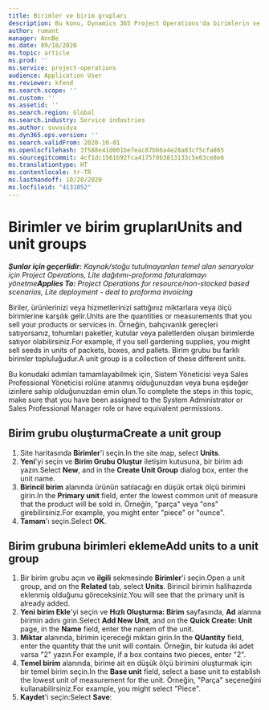 ```yaml
---
title: Birimler ve birim grupları
description: Bu konu, Dynamics 365 Project Operations'da birimlerin ve birim gruplarının nasıl oluşturulacağı hakkında bilgiler sağlar.
author: rumant
manager: AnnBe
ms.date: 09/18/2020
ms.topic: article
ms.prod: ''
ms.service: project-operations
audience: Application User
ms.reviewer: kfend
ms.search.scope: ''
ms.custom: ''
ms.assetid: ''
ms.search.region: Global
ms.search.industry: Service industries
ms.author: suvaidya
ms.dyn365.ops.version: ''
ms.search.validFrom: 2020-10-01
ms.openlocfilehash: 3f588e41d001befeac87bb6a4e28a83cf5cfa865
ms.sourcegitcommit: 4cf1dc1561b92fca4175f0b3813133c5e63ce8e6
ms.translationtype: HT
ms.contentlocale: tr-TR
ms.lasthandoff: 10/28/2020
ms.locfileid: "4131052"
---
```

# <a name="units-and-unit-groups"></a><span data-ttu-id="f0771-103">Birimler ve birim grupları</span><span class="sxs-lookup"><span data-stu-id="f0771-103">Units and unit groups</span></span>

<span data-ttu-id="f0771-104">_**Şunlar için geçerlidir:** Kaynak/stoğu tutulmayanları temel alan senaryolar için Project Operations, Lite dağıtımı-proforma faturalamayı yönetme_</span><span class="sxs-lookup"><span data-stu-id="f0771-104">_**Applies To:** Project Operations for resource/non-stocked based scenarios, Lite deployment - deal to proforma invoicing_</span></span>

<span data-ttu-id="f0771-105">Biriler, ürünlerinizi veya hizmetlerinizi sattığınız miktarlara veya ölçü birimlerine karşılık gelir.</span><span class="sxs-lookup"><span data-stu-id="f0771-105">Units are the quantities or measurements that you sell your products or services in.</span></span> <span data-ttu-id="f0771-106">Örneğin, bahçıvanlık gereçleri satıyorsanız, tohumları paketler, kutular veya paletlerden oluşan birimlerde satıyor olabilirsiniz.</span><span class="sxs-lookup"><span data-stu-id="f0771-106">For example, if you sell gardening supplies, you might sell seeds in units of packets, boxes, and pallets.</span></span> <span data-ttu-id="f0771-107">Birim grubu bu farklı birimler topluluğudur.</span><span class="sxs-lookup"><span data-stu-id="f0771-107">A unit group is a collection of these different units.</span></span>

<span data-ttu-id="f0771-108">Bu konudaki adımları tamamlayabilmek için, Sistem Yöneticisi veya Sales Professional Yöneticisi rolüne atanmış olduğunuzdan veya buna eşdeğer izinlere sahip olduğunuzdan emin olun.</span><span class="sxs-lookup"><span data-stu-id="f0771-108">To complete the steps in this topic, make sure that you have been assigned to the System Administrator or Sales Professional Manager role or have equivalent permissions.</span></span>

## <a name="create-a-unit-group"></a><span data-ttu-id="f0771-109">Birim grubu oluşturma</span><span class="sxs-lookup"><span data-stu-id="f0771-109">Create a unit group</span></span>

1. <span data-ttu-id="f0771-110">Site haritasında **Birimler**'i seçin.</span><span class="sxs-lookup"><span data-stu-id="f0771-110">In the site map, select **Units**.</span></span>
2. <span data-ttu-id="f0771-111">**Yeni**'yi seçin ve **Birim Grubu Oluştur** iletişim kutusuna, bir birim adı yazın.</span><span class="sxs-lookup"><span data-stu-id="f0771-111">Select **New**, and in the **Create Unit Group** dialog box, enter the unit name.</span></span>
3. <span data-ttu-id="f0771-112">**Birincil birim** alanında ürünün satılacağı en düşük ortak ölçü birimini girin.</span><span class="sxs-lookup"><span data-stu-id="f0771-112">In the **Primary unit** field, enter the lowest common unit of measure that the product will be sold in.</span></span> <span data-ttu-id="f0771-113">Örneğin, "parça" veya "ons" girebilirsiniz.</span><span class="sxs-lookup"><span data-stu-id="f0771-113">For example, you might enter "piece" or "ounce".</span></span>
4. <span data-ttu-id="f0771-114">**Tamam**'ı seçin.</span><span class="sxs-lookup"><span data-stu-id="f0771-114">Select **OK**.</span></span>

## <a name="add-units-to-a-unit-group"></a><span data-ttu-id="f0771-115">Birim grubuna birimleri ekleme</span><span class="sxs-lookup"><span data-stu-id="f0771-115">Add units to a unit group</span></span>

1. <span data-ttu-id="f0771-116">Bir birim grubu açın ve **ilgili** sekmesinde **Birimler**'i seçin.</span><span class="sxs-lookup"><span data-stu-id="f0771-116">Open a unit group, and on the **Related** tab, select **Units**.</span></span> <span data-ttu-id="f0771-117">Birincil birimin halihazırda eklenmiş olduğunu göreceksiniz.</span><span class="sxs-lookup"><span data-stu-id="f0771-117">You will see that the primary unit is already added.</span></span>
2. <span data-ttu-id="f0771-118">**Yeni birim Ekle**'yi seçin ve **Hızlı Oluşturma: Birim** sayfasında, **Ad** alanına birimin adını girin.</span><span class="sxs-lookup"><span data-stu-id="f0771-118">Select **Add New Unit**, and on the **Quick Create: Unit** page, in the **Name** field, enter the nanem of the unit.</span></span>
3. <span data-ttu-id="f0771-119">**Miktar** alanında, birimin içereceği miktarı girin.</span><span class="sxs-lookup"><span data-stu-id="f0771-119">In the **QUantity** field, enter the quantity that the unit will contain.</span></span> <span data-ttu-id="f0771-120">Örneğin, bir kutuda iki adet varsa "2" yazın.</span><span class="sxs-lookup"><span data-stu-id="f0771-120">For example, if a box contains two pieces, enter "2".</span></span> 
4. <span data-ttu-id="f0771-121">**Temel birim** alanında, birime ait en düşük ölçü birimini oluşturmak için bir temel birim seçin.</span><span class="sxs-lookup"><span data-stu-id="f0771-121">In the **Base unit** field, select a base unit to establish the lowest unit of measurement for the unit.</span></span> <span data-ttu-id="f0771-122">Örneğin, "Parça" seçeneğini kullanabilirsiniz.</span><span class="sxs-lookup"><span data-stu-id="f0771-122">For example, you might select "Piece".</span></span>
5. <span data-ttu-id="f0771-123">**Kaydet**'i seçin:</span><span class="sxs-lookup"><span data-stu-id="f0771-123">Select **Save**:</span></span>

